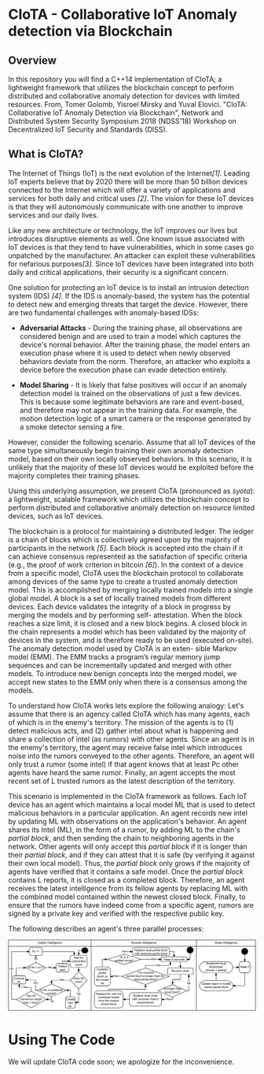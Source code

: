 # CIoTA - Collaborative IoT Anomaly detection via Blockchain

## Overview
In this repository you will find a C++14 implementation of CIoTA; 
a lightweight framework that utilizes the blockchain concept to perform distributed and collaborative anomaly detection for devices with limited resources. 
From, Tomer Golomb, Yisroel Mirsky and Yuval Elovici.
"CIoTA: Collaborative IoT Anomaly Detection via Blockchain", Network and Distributed System Security Symposium 2018 (NDSS'18) Workshop on Decentralized IoT Security and Standards (DISS).

## What is CIoTA?




The Internet of Things (IoT) is the next evolution of the Internet<cite>[1]</cite>. 
Leading IoT experts believe that by 2020 there will be more than 50 billion devices connected to the Internet which will offer a variety of applications and services for both daily and critical uses <cite>[2]</cite>.
The vision for these IoT devices is that they will autonomously communicate with one another to improve services and our daily lives.

Like any new architecture or technology, 
the IoT improves our lives but introduces disruptive elements as well. 
One known issue associated with IoT devices is that they tend to have vulnerabilities, 
which in some cases go unpatched by the manufacturer. 
An attacker can exploit these vulnerabilities for nefarious purposes<cite>[3]</cite>. 
Since IoT devices have been integrated into both daily and critical applications, 
their security is a significant concern.

One solution for protecting an IoT device is to install an intrusion detection system (IDS) <cite>[4]</cite>.
If the IDS is anomaly-based, the system has the potential to detect new and emerging threats that target the device.
However, there are two fundamental challenges with anomaly-based IDSs:

* **Adversarial Attacks** - During the training phase, all observations are considered benign and are used to train a model which captures the device's normal behavior. 
After the training phase, the model enters an execution phase where it is used to detect when newly observed behaviors deviate from the norm. 
Therefore, an attacker who exploits a device before the execution phase can evade detection entirely.

* **Model Sharing** - It is likely that false positives will occur if an anomaly detection model is trained on the observations of just a few devices. 
This is because some legitimate behaviors are rare and event-based, and therefore may not appear in the training data. 
For example, the motion detection logic of a smart camera or the response generated by a smoke detector sensing a fire.

However, consider the following scenario. 
Assume that all IoT devices of the same type simultaneously begin training their own anomaly detection model, 
based on their own locally observed behaviors. 
In this scenario, it is unlikely that the majority of these IoT devices would be exploited before the majority completes their training phases.

Using this underlying assumption, we present CIoTA (pronounced as _syota_): a lightweight, scalable framework which utilizes the blockchain concept to perform distributed and collaborative anomaly detection on resource limited devices, such as IoT devices. 


The blockchain is a protocol for maintaining a distributed ledger. The ledger is a chain of blocks which is collectively agreed upon by the majority of participants in the network <cite>[5]</cite>. Each block is accepted into the chain if it can achieve consensus represented as the satisfaction of specific criteria (e.g., the proof of work criterion in bitcoin <cite>[6]</cite>). In the context of a device from a specific model, CIoTA uses the blockchain protocol to collaborate among devices of the same type to create a trusted anomaly detection model. This is accomplished by merging locally trained models into a single global model. A block is a set of locally trained models from different devices. Each device validates the integrity of a block in progress by merging the models and by performing self- attestation. When the block reaches a size limit, it is closed and a new block begins. A closed block in the chain represents a model which has been validated by the majority of devices in the system, and is therefore ready to be used (executed on-site).
The anomaly detection model used by CIoTA is an exten- sible Markov model (EMM). The EMM tracks a program’s regular memory jump sequences and can be incrementally updated and merged with other models. To introduce new benign concepts into the merged model, we accept new states to the EMM only when there is a consensus among the models.

To understand how CIoTA works lets explore the following analogy:
Let's assume that there is an agency called CIoTA which has many agents, each of which is in the enemy's territory. 
The mission of the agents is to (1) detect malicious acts, and (2) gather intel about what is happening and share a collection of intel (as rumors) with other agents. 
Since an agent is in the enemy's territory, the agent may receive false intel which introduces noise into the rumors conveyed to the other agents. 
Therefore, an agent will only trust a rumor (some intel) if that agent knows that at least Pc other agents have heard the same rumor. 
Finally, an agent accepts the most recent set of L trusted rumors as the latest description of the territory. 

This scenario is implemented in the CIoTA framework as follows. 
Each IoT device has an agent which maintains a local model ML that is used to detect malicious behaviors in a particular application. 
An agent records new intel by updating ML with observations on the application's behavior. 
An agent shares its Intel (ML), in the form of a rumor, by adding ML to the chain's _partial block_, 
and then sending the chain to neighboring agents in the network. 
Other agents will only accept this _partial block_ if it is longer than their _partial block_, 
and if they can attest that it is safe (by verifying it against their own local model). 
Thus, the _partial block_ only grows if the majority of agents have verified that it contains a safe model. 
Once the _partial block_ contains L reports, it is closed as a completed block. 
Therefore, an agent receives the latest intelligence from its fellow agents by replacing ML with the combined model contained within the newest closed block. 
Finally, to ensure that the rumors have indeed come from a specific agent, rumors are signed by a private key and verified with the respective public key. 

The following describes an agent's three parallel processes:

![Image](LLD3-1.png?raw=true)


# Using The Code
We will update CIoTA code soon; we apologize for the inconvenience.

